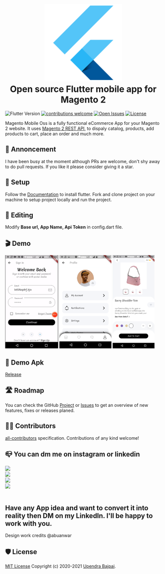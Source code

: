 <h1 align="center">
  <br>
  <a href="https://github.com/upendra-bajpai/magento-mobile-oss/wiki/"><img src="ic_launcher.png" alt="Magento Flutter logo" width="250"></a>
  <br>
  Open source Flutter mobile app for Magento 2
  <br>
</h1>

![Flutter Version](https://img.shields.io/badge/Flutter-2.1-blue)
[![contributions welcome](https://img.shields.io/badge/contributions-welcome-brightgreen.svg?style=flat)](https://github.com/upendra-bajpai/magento-mobile-oss/issues)
[![Open Issues](https://img.shields.io/github/issues/upendra-bajpai/magento-mobile-oss)](https://github.com/upendra-bajpai/magento-mobile-oss/issues)
[![License](https://img.shields.io/badge/license-MIT-yellowgreen)](LICENSE)


Magento Mobile Oss is a fully functional eCommerce App for your Magento 2 website. It uses [Magento 2 REST API](https://devdocs.magento.com/guides/v2.3/get-started/rest_front.html), to dispaly catalog, products, add products to cart, place an order and much more.

## 📣 Annoncement

I have been busy at the moment although PRs are welcome, don't shy away to do pull requests. 
If you like it please consider giving it a star.

## 📲 Setup

Follow the [Documentation](https://docs.flutter.dev/get-started/install) to install flutter. Fork and clone project on your machine to setup project locally and run the project.

## 🎨  Editing

Modify <b>Base url, App Name, Api Token</b> in config.dart file.

## 🎬 Demo

<img src="0.gif" height="300em" /> <img src="2.png" height="300em" /> <img src="3.png" height="300em" />

## 📲 Demo Apk
[Release](https://github.com/upendra-bajpai/magento-mobile-oss/tree/oss/build/app/outputs/flutter-apk)
## 🛣 Roadmap

You can check the GitHub [Project](https://github.com/upendra-bajpai/magento-mobile-oss/projects/1) or [Issues](https://github.com/upendra-bajpai/magento-mobile-oss/issues) to get an overview of new features, fixes or releases planed. 

## 👨‍💻 Contributors

 [all-contributors](https://github.com/all-contributors/all-contributors) specification. Contributions of any kind welcome!

## 📪 You can dm me on instagram or linkedin

<div
  <a href="https://github.com/upendra-bajpai?tab=followers">
    <img src="https://img.shields.io/github/followers/upendra-bajpai?label=Follow%20%40upendra&style=social" />
  </a>
  <br/>
  <a  href="https://www.instagram.com/bajpaiupendra/">
    <img src="https://img.shields.io/badge/Instagram-E4405F?style=for-the-badge&logo=instagram&logoColor=white" />
  </a>
  <br/>
  <a  href="https://stackoverflow.com/users/6678140/upendra">
    <img src="https://img.shields.io/badge/Stack_Overflow-FE7A16?style=for-the-badge&logo=stack-overflow&logoColor=white" />
  </a>
  <br/>
<a  href="https://www.linkedin.com/in/upendrabajpai">
    <img src="https://img.shields.io/badge/LinkedIn-0077B5?style=for-the-badge&logo=linkedin&logoColor=white" />
  </a>
</div>
<br/>

## Have any App idea and want to convert it into reality then DM on my LinkedIn. I'll be happy to work with you.
<!--I open to any discussion. I have [Slack](https://join.slack.com/t/magento-react-native/shared_invite/enQtNjE3ODY0MDUxOTQyLTgwNDY2YzczNTEyNjQyY2QzMmY5ZDY4MmZlYjMyYmRiYzgzZjBiMDhmOTYxMDZkZjAwODkwZGI2MjAxY2FkNTE) workspace so ping me via email if you want to join. 

troublesohard@gmail.com-->

<!--[upwork](https://www.upwork.com/o/profiles/users/_~019a1afcd3f56e9469/)-->

<!-- [linkedin](https://www.linkedin.com/in/upendrabajpai/) -->

<!--## 🎉 Thanks to

[<img src="https://global-uploads.webflow.com/5c741219fd0819540590e785/5c741219fd0819856890e790_asset%2039.svg" width="200px">](https://www.bugsnag.com/)

They are offering an open-source plan for this project.-->

Design work credits @abuanwar

## 🛡 License

[MIT License](LICENSE) Copyright (c) 2020-2021 [Upendra Bajpai](https://www.linkedin.com/in/upendrabajpai/).
